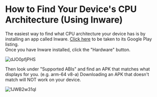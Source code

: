 # How to Find Your Device's CPU Architecture (Using Inware)
The easiest way to find what CPU architecture your device has is by installing an app called Inware. [Click here](https://play.google.com/store/apps/details?id=com.evo.inware&hl=en_US&gl=US) to be taken to its Google Play listing.<br>
Once you have Inware installed, click the "Hardware" button.<br>

![dJO0pfjPHS](https://github.com/gabefletch/ReVanced-BaseApps/assets/38300939/c2c72f96-8822-4592-ba30-31e727a23d1a)

Then look under "Supported ABIs" and find an APK that matches what displays for you. (e.g. arm-64 v8-a) Downloading an APK that doesn't match will NOT work on your device.<br>

![1JWB2w31qI](https://github.com/gabefletch/ReVanced-BaseApps/assets/38300939/9e894ecb-2647-4eaa-8af7-53862e2e1c12)
